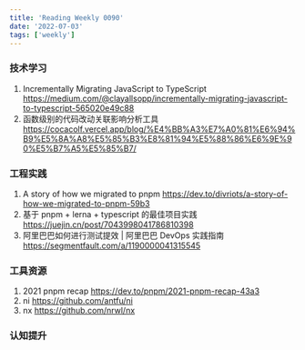 ```yaml
---
title: 'Reading Weekly 0090'
date: '2022-07-03'
tags: ['weekly']
---
```


### 技术学习

1. Incrementally Migrating JavaScript to TypeScript https://medium.com/@clayallsopp/incrementally-migrating-javascript-to-typescript-565020e49c88
2. 函数级别的代码改动关联影响分析工具 https://cocacolf.vercel.app/blog/%E4%BB%A3%E7%A0%81%E6%94%B9%E5%8A%A8%E5%85%B3%E8%81%94%E5%88%86%E6%9E%90%E5%B7%A5%E5%85%B7/

### 工程实践

1. A story of how we migrated to pnpm https://dev.to/divriots/a-story-of-how-we-migrated-to-pnpm-59b3
2. 基于 pnpm + lerna + typescript 的最佳项目实践 https://juejin.cn/post/7043998041786810398
3. 阿里巴巴如何进行测试提效 | 阿里巴巴 DevOps 实践指南 https://segmentfault.com/a/1190000041315545

### 工具资源

1. 2021 pnpm recap https://dev.to/pnpm/2021-pnpm-recap-43a3
2. ni https://github.com/antfu/ni
3. nx https://github.com/nrwl/nx

### 认知提升
